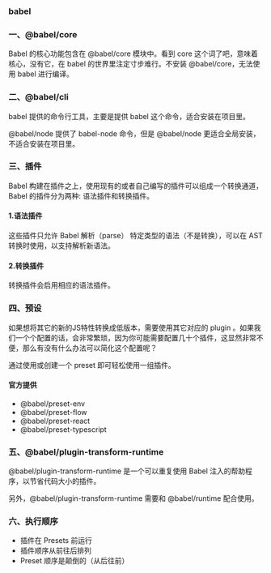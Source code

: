 ### babel

### 一、@babel/core

Babel 的核心功能包含在 @babel/core 模块中。看到 core 这个词了吧，意味着核心，没有它，在 babel 的世界里注定寸步难行。不安装 @babel/core，无法使用 babel 进行编译。

### 二、@babel/cli

babel 提供的命令行工具，主要是提供 babel 这个命令，适合安装在项目里。

@babel/node 提供了 babel-node 命令，但是 @babel/node 更适合全局安装，不适合安装在项目里。

### 三、插件

Babel 构建在插件之上，使用现有的或者自己编写的插件可以组成一个转换通道，Babel 的插件分为两种: 语法插件和转换插件。

#### 1.语法插件

这些插件只允许 Babel 解析（parse） 特定类型的语法（不是转换），可以在 AST 转换时使用，以支持解析新语法。

#### 2.转换插件

转换插件会启用相应的语法插件。

### 四、预设

如果想将其它的新的JS特性转换成低版本，需要使用其它对应的 plugin 。如果我们一个个配置的话，会非常繁琐，因为你可能需要配置几十个插件，这显然非常不便，那么有没有什么办法可以简化这个配置呢？

通过使用或创建一个 preset 即可轻松使用一组插件。

#### 官方提供

- @babel/preset-env
- @babel/preset-flow
- @babel/preset-react
- @babel/preset-typescript

### 五、@babel/plugin-transform-runtime

@babel/plugin-transform-runtime 是一个可以重复使用 Babel 注入的帮助程序，以节省代码大小的插件。

另外，@babel/plugin-transform-runtime 需要和 @babel/runtime 配合使用。

### 六、执行顺序

- 插件在 Presets 前运行
- 插件顺序从前往后排列
- Preset 顺序是颠倒的（从后往前）